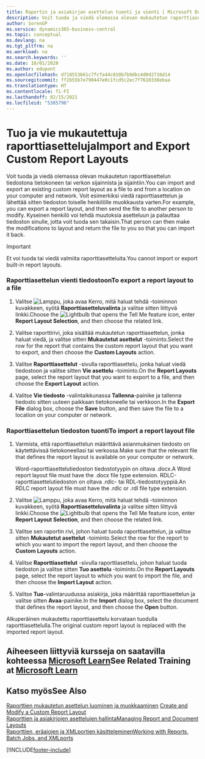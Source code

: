 ```yaml
---
title: Raportin ja asiakirjan asettelun tuonti ja vienti | Microsoft Docs
description: Voit tuoda ja viedä olemassa olevan mukautetun raporttiasettelun tiedostona tietokoneen tai verkon sijainnista ja sijaintiin.
author: SorenGP
ms.service: dynamics365-business-central
ms.topic: conceptual
ms.devlang: na
ms.tgt_pltfrm: na
ms.workload: na
ms.search.keywords: ''
ms.date: 10/01/2020
ms.author: edupont
ms.openlocfilehash: d718553661c7fcfa44c010b7b9dbc4d0d2716d14
ms.sourcegitcommit: ff2b55b7e790447e0c1fcd5c2ec7f7610338ebaa
ms.translationtype: HT
ms.contentlocale: fi-FI
ms.lasthandoff: 02/15/2021
ms.locfileid: "5385796"
---
```

# <a name="import-and-export-custom-report-layouts"></a><span data-ttu-id="b1b45-103">Tuo ja vie mukautettuja raporttiasetteluja</span><span class="sxs-lookup"><span data-stu-id="b1b45-103">Import and Export Custom Report Layouts</span></span>
<span data-ttu-id="b1b45-104">Voit tuoda ja viedä olemassa olevan mukautetun raporttiasettelun tiedostona tietokoneen tai verkon sijainnista ja sijaintiin.</span><span class="sxs-lookup"><span data-stu-id="b1b45-104">You can import and export an existing custom report layout as a file to and from a location on your computer and network.</span></span> <span data-ttu-id="b1b45-105">Voit esimerkiksi viedä raporttiasettelun ja lähettää sitten tiedoston toiselle henkilölle muokkausta varten.</span><span class="sxs-lookup"><span data-stu-id="b1b45-105">For example, you can export a report layout, and then send the file to another person to modify.</span></span> <span data-ttu-id="b1b45-106">Kyseinen henkilö voi tehdä muutoksia asetteluun ja palauttaa tiedoston sinulle, jotta voit tuoda sen takaisin.</span><span class="sxs-lookup"><span data-stu-id="b1b45-106">That person can then make the modifications to layout and return the file to you so that you can import it back.</span></span>  

> [!IMPORTANT]  
>  <span data-ttu-id="b1b45-107">Et voi tuoda tai viedä valmiita raporttiasetteluita.</span><span class="sxs-lookup"><span data-stu-id="b1b45-107">You cannot import or export built-in report layouts.</span></span>  

### <a name="to-export-a-report-layout-to-a-file"></a><span data-ttu-id="b1b45-108">Raporttiasettelun vienti tiedostoon</span><span class="sxs-lookup"><span data-stu-id="b1b45-108">To export a report layout to a file</span></span>  

1.  <span data-ttu-id="b1b45-109">Valitse ![Lamppu, joka avaa Kerro, mitä haluat tehdä -toiminnon](media/ui-search/search_small.png "Kerro, mitä haluat tehdä") kuvakkeen, syötä **Raporttiasetteluvalinta** ja valitse sitten liittyvä linkki.</span><span class="sxs-lookup"><span data-stu-id="b1b45-109">Choose the ![Lightbulb that opens the Tell Me feature](media/ui-search/search_small.png "Tell me what you want to do") icon, enter **Report Layout Selection**, and then choose the related link.</span></span>  

2.  <span data-ttu-id="b1b45-110">Valitse raporttirivi, joka sisältää mukautetun raporttiasettelun, jonka haluat viedä, ja valitse sitten **Mukautetut asettelut** -toiminto.</span><span class="sxs-lookup"><span data-stu-id="b1b45-110">Select the row for the report that contains the custom report layout that you want to export, and then choose the **Custom Layouts** action.</span></span>  

3.  <span data-ttu-id="b1b45-111">Valitse **Raporttiasettelut** -sivulla raporttiasettelu, jonka haluat viedä tiedostoon ja valitse sitten **Vie asettelu** -toiminto.</span><span class="sxs-lookup"><span data-stu-id="b1b45-111">On the **Report Layouts** page, select the report layout that you want to export to a file, and then choose the **Export Layout** action.</span></span>  

4.  <span data-ttu-id="b1b45-112">Valitse **Vie tiedosto** -valintaikkunassa **Tallenna**-painike ja tallenna tiedosto sitten uuteen paikkaan tietokoneelle tai verkkoon.</span><span class="sxs-lookup"><span data-stu-id="b1b45-112">In the **Export File** dialog box, choose the **Save** button, and then save the file to a location on your computer or network.</span></span>  

### <a name="to-import-a-report-layout-file"></a><span data-ttu-id="b1b45-113">Raporttiasettelun tiedoston tuonti</span><span class="sxs-lookup"><span data-stu-id="b1b45-113">To import a report layout file</span></span>  

1.  <span data-ttu-id="b1b45-114">Varmista, että raporttiasettelun määrittävä asianmukainen tiedosto on käytettävissä tietokoneellasi tai verkossa.</span><span class="sxs-lookup"><span data-stu-id="b1b45-114">Make sure that the relevant file that defines the report layout is available on your computer or network.</span></span>  

     <span data-ttu-id="b1b45-115">Word-raporttiasettelutiedoston tiedostotyypin on oltava .docx.</span><span class="sxs-lookup"><span data-stu-id="b1b45-115">A Word report layout file must have the .docx file type extension.</span></span> <span data-ttu-id="b1b45-116">RDLC-raporttiasettelutiedoston on oltava .rdlc- tai RDL-tiedostotyyppiä.</span><span class="sxs-lookup"><span data-stu-id="b1b45-116">An RDLC report layout file must have the .rdlc or .rdl file type extension.</span></span>  

2.  <span data-ttu-id="b1b45-117">Valitse ![Lamppu, joka avaa Kerro, mitä haluat tehdä -toiminnon](media/ui-search/search_small.png "Kerro, mitä haluat tehdä") kuvakkeen, syötä **Raporttiasetteluvalinta** ja valitse sitten liittyvä linkki.</span><span class="sxs-lookup"><span data-stu-id="b1b45-117">Choose the ![Lightbulb that opens the Tell Me feature](media/ui-search/search_small.png "Tell me what you want to do") icon, enter **Report Layout Selection**, and then choose the related link.</span></span>  

3.  <span data-ttu-id="b1b45-118">Valitse sen raportin rivi, johon haluat tuoda raporttiasettelun, ja valitse sitten **Mukautetut asettelut** -toiminto.</span><span class="sxs-lookup"><span data-stu-id="b1b45-118">Select the row for the report to which you want to import the report layout, and then choose the **Custom Layouts** action.</span></span>  

4.  <span data-ttu-id="b1b45-119">Valitse **Raporttiasettelut** -sivulla raporttiasettelu, johon haluat tuoda tiedoston ja valitse sitten **Tuo asettelu** -toiminto.</span><span class="sxs-lookup"><span data-stu-id="b1b45-119">On the **Report Layouts** page, select the report layout to which you want to import the file, and then choose the **Import Layout** action.</span></span>  

5.  <span data-ttu-id="b1b45-120">Valitse **Tuo**-valintaruudussa asiakirja, joka määrittää raporttiasettelun ja valitse sitten **Avaa**-painike.</span><span class="sxs-lookup"><span data-stu-id="b1b45-120">In the **Import** dialog box, select the document that defines the report layout, and then choose the **Open** button.</span></span>  

 <span data-ttu-id="b1b45-121">Alkuperäinen mukautettu raporttiasettelu korvataan tuodulla raporttiasettelulla.</span><span class="sxs-lookup"><span data-stu-id="b1b45-121">The original custom report layout is replaced with the imported report layout.</span></span>  

## <a name="see-related-training-at-microsoft-learn"></a><span data-ttu-id="b1b45-122">Aiheeseen liittyviä kursseja on saatavilla kohteessa [Microsoft Learn](/learn/modules/change-documents-dynamics-365-business-central/index)</span><span class="sxs-lookup"><span data-stu-id="b1b45-122">See Related Training at [Microsoft Learn](/learn/modules/change-documents-dynamics-365-business-central/index)</span></span>

## <a name="see-also"></a><span data-ttu-id="b1b45-123">Katso myös</span><span class="sxs-lookup"><span data-stu-id="b1b45-123">See Also</span></span>  
 <span data-ttu-id="b1b45-124">[Raporttien mukautetun asettelun luominen ja muokkaaminen](ui-how-create-custom-report-layout.md) </span><span class="sxs-lookup"><span data-stu-id="b1b45-124">[Create and Modify a Custom Report Layout](ui-how-create-custom-report-layout.md) </span></span>  
 [<span data-ttu-id="b1b45-125">Raporttien ja asiakirjojen asettelujen hallinta</span><span class="sxs-lookup"><span data-stu-id="b1b45-125">Managing Report and Document Layouts</span></span>](ui-manage-report-layouts.md)  
 [<span data-ttu-id="b1b45-126">Raporttien, eräajojen ja XMLportien käsitteleminen</span><span class="sxs-lookup"><span data-stu-id="b1b45-126">Working with Reports, Batch Jobs, and XMLports</span></span>](ui-work-report.md)    


[!INCLUDE[footer-include](includes/footer-banner.md)]
